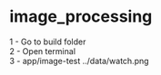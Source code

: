 # image_processing <br/>

1 - Go to build folder <br/>
2 - Open terminal <br/>
3 - app/image-test ../data/watch.png <br/>
